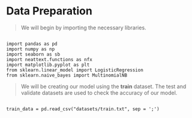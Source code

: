 # Data Preparation

> We will begin by importing the necessary libraries.
``` Py

import pandas as pd
import numpy as np
import seaborn as sb
import neattext.functions as nfx
import matplotlib.pyplot as plt
from sklearn.linear_model import LogisticRegression
from sklearn.naive_bayes import MultinomialNB

```

> We will be creating our model using the **train** dataset. The test and validate datasets are used to check the accuracy of our model.
``` Py

train_data = pd.read_csv("datasets/train.txt", sep = ';')

```

